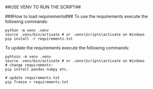##USE VENV TO RUN THE SCRIPT##

###How to load requirements###
To use the requirements execute the following commands:
````
python -m venv .venv
source .venv/bin/activate # or .venv\Scripts\activate on Windows
pip install -r requirements.txt
```` 
To update the requirements execute the following commands:
````
pyhtoin -m venv .venv
source .venv/bin/activate # or .venv\Scripts\activate on Windows
# change requirements:
pip install pandas numpy etc.

# update requirements.txt
pip freeze > requirements.txt
````